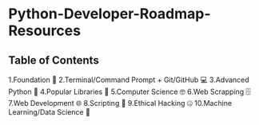 # Python-Developer-Roadmap-Resources


## Table of Contents

1.Foundation 🐍
2.Terminal/Command Prompt + Git/GitHub 💻
3.Advanced Python 🐍
4.Popular Libraries 📙
5.Computer Science 🤓
6.Web Scrapping 🗄️
7.Web Development 🌐
8.Scripting 📜
9.Ethical Hacking 🤐
10.Machine Learning/Data Science 🤖

